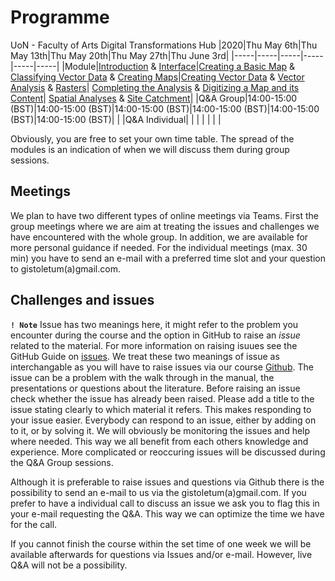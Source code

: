 # Programme 

UoN - Faculty of Arts Digital Transformations Hub
|2020|Thu May 6th|Thu May 13th|Thu May 20th|Thu May 27th|Thu June 3rd|
|-----|-----|-----|-----|-----|-----|
|Module|[Introduction](https://github.com/Toletum-Network/AutumnSchool_2020/blob/master/Training_Manual/1.%20Course%20Introduction.md) & [Interface](https://github.com/Toletum-Network/AutumnSchool_2020/blob/master/Training_Manual/2.%20Module:_The_Interface.md)|[Creating a Basic Map](https://github.com/Toletum-Network/AutumnSchool_2020/blob/master/Training_Manual/3.%20Module:_Creating_a_Basic_Map.md) & [Classifying Vector Data](https://github.com/Toletum-Network/AutumnSchool_2020/blob/master/Training_Manual/4.%20Module:%20Classifying%20Vector%20Data.md) & [Creating Maps](https://github.com/Toletum-Network/AutumnSchool_2020/blob/master/Training_Manual/5.%20Module:%20Creating%20Maps.md)|[Creating Vector Data](https://github.com/Toletum-Network/AutumnSchool_2020/blob/master/Training_Manual/6.%20Module:%20Creating%20Vector%20Data.md) & [Vector Analysis](https://github.com/Toletum-Network/AutumnSchool_2020/blob/master/Training_Manual/7.%20Module:%20Vector%20Analysis.md) & [Rasters](https://github.com/Toletum-Network/AutumnSchool_2020/blob/master/Training_Manual/8.%20Module:%20Rasters.md)| [Completing the Analysis](https://github.com/Toletum-Network/AutumnSchool_2020/blob/master/Training_Manual/9.%20Module:%20Completing%20the%20Analysis.md) & [Digitizing a Map and its Content](https://github.com/Toletum-Network/AutumnSchool_2020/blob/master/Training_Manual/10.%20Module:_Digitizing_a_Map_and_its_Content.md)| [Spatial Analyses](https://github.com/Toletum-Network/AutumnSchool_2020/blob/master/Training_Manual/11.%20Module:_First_Analyses.md) & [Site Catchment](https://github.com/Toletum-Network/AutumnSchool_2020/blob/master/Training_Manual/12.%20Module:_Site_Catchment.md)|
|Q&A Group|14:00-15:00 (BST)|14:00-15:00 (BST)|14:00-15:00 (BST)|14:00-15:00 (BST)|14:00-15:00 (BST)|14:00-15:00 (BST)| |
|Q&A Individual| | | | | | |

Obviously, you are free to set your own time table. The spread of the modules is an indication of when we will discuss them during group sessions. 

## Meetings
We plan to have two different types of online meetings via Teams. First the group meetings where we are aim at treating the issues and challenges we have encountered with the whole group. In addition, we are available for more personal guidance if needed. For the individual meetings (max. 30 min) you have to send an e-mail with a preferred time slot and your question to gistoletum(a)gmail.com. 

## Challenges and issues 
**``! Note``** Issue has two meanings here, it might refer to the problem you encounter during the course and the option in GitHub to raise an _issue_ related to the material. For more information on raising isuues see the GitHub Guide on [issues](https://guides.github.com/features/issues/). We treat these two meanings of issue as interchangable as you will have to raise issues via our course [Github](https://github.com/Toletum-Network/AutumnSchool_2020/issues). The issue can be a problem with the walk through in the manual, the presentations or questions about the literature. Before raising an issue check whether the issue has already been raised. Please add a title to the issue stating clearly to which material it refers. This makes responding to your issue easier.
Everybody can respond to an issue, either by adding on to it, or by solving it. We will obviously be monitoring the issues and help where needed. This way we all benefit from each others knowledge and experience. 
More complicated or reoccuring issues will be discussed during the Q&A Group sessions. 

Although it is preferable to raise issues and questions via Github there is the possibility to send an e-mail to us via the gistoletum(a)gmail.com.
If you prefer to have a individual call to discuss an issue we ask you to flag this in your e-mail requesting the Q&A. This way we can optimize the time we have for the call.

If you cannot finish the course within the set time of one week we will be available afterwards for questions via Issues and/or e-mail. However, live Q&A will not be a possibility.
